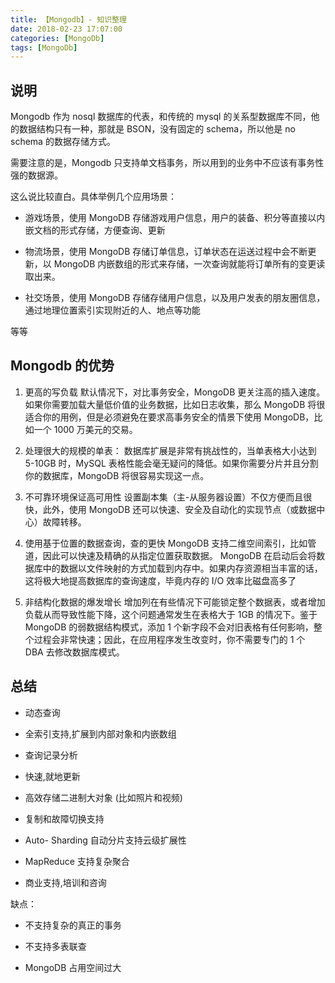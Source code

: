 ```yaml
---
title: 【Mongodb】- 知识整理
date: 2018-02-23 17:07:00
categories: [MongoDb]
tags: [MongoDb]
---
```


## 说明

Mongodb 作为 nosql 数据库的代表，和传统的 mysql 的关系型数据库不同，他的数据结构只有一种，那就是 BSON，没有固定的 schema，所以他是 no schema 的数据存储方式。

需要注意的是，Mongodb 只支持单文档事务，所以用到的业务中不应该有事务性强的数据源。

这么说比较直白。具体举例几个应用场景：

- 游戏场景，使用 MongoDB 存储游戏用户信息，用户的装备、积分等直接以内嵌文档的形式存储，方便查询、更新

- 物流场景，使用 MongoDB 存储订单信息，订单状态在运送过程中会不断更新，以 MongoDB 内嵌数组的形式来存储，一次查询就能将订单所有的变更读取出来。

- 社交场景，使用 MongoDB 存储存储用户信息，以及用户发表的朋友圈信息，通过地理位置索引实现附近的人、地点等功能

等等

<!-- more -->

## Mongodb 的优势

1. 更高的写负载
   默认情况下，对比事务安全，MongoDB 更关注高的插入速度。如果你需要加载大量低价值的业务数据，比如日志收集，那么 MongoDB 将很适合你的用例，但是必须避免在要求高事务安全的情景下使用 MongoDB，比如一个 1000 万美元的交易。

2. 处理很大的规模的单表：
   数据库扩展是非常有挑战性的，当单表格大小达到 5-10GB 时，MySQL 表格性能会毫无疑问的降低。如果你需要分片并且分割你的数据库，MongoDB 将很容易实现这一点。

3. 不可靠环境保证高可用性
   设置副本集（主-从服务器设置）不仅方便而且很快，此外，使用 MongoDB 还可以快速、安全及自动化的实现节点（或数据中心）故障转移。

4. 使用基于位置的数据查询，查的更快
   MongoDB 支持二维空间索引，比如管道，因此可以快速及精确的从指定位置获取数据。
   MongoDB 在启动后会将数据库中的数据以文件映射的方式加载到内存中。如果内存资源相当丰富的话，这将极大地提高数据库的查询速度，毕竟内存的 I/O 效率比磁盘高多了

5. 非结构化数据的爆发增长
   增加列在有些情况下可能锁定整个数据表，或者增加负载从而导致性能下降，这个问题通常发生在表格大于 1GB 的情况下。鉴于 MongoDB 的弱数据结构模式，添加 1 个新字段不会对旧表格有任何影响，整个过程会非常快速；因此，在应用程序发生改变时，你不需要专门的 1 个 DBA 去修改数据库模式。

## 总结

- 动态查询

- 全索引支持,扩展到内部对象和内嵌数组

- 查询记录分析

- 快速,就地更新

- 高效存储二进制大对象 (比如照片和视频)

- 复制和故障切换支持

- Auto- Sharding 自动分片支持云级扩展性

- MapReduce 支持复杂聚合

- 商业支持,培训和咨询

缺点：

- 不支持复杂的真正的事务

- 不支持多表联查

- MongoDB 占用空间过大
